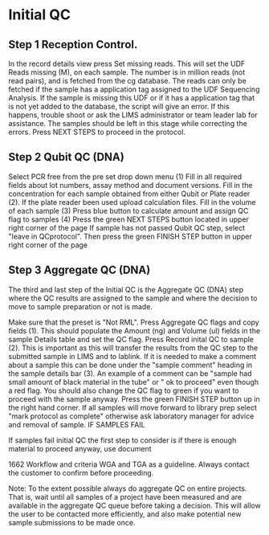 # Initial QC

## Step 1 Reception Control.
In the record details view press Set missing reads. This will set the UDF Reads missing (M), on each sample. The number is in million reads (not read pairs), and is fetched from the cg database. The reads can only be fetched if the sample has a application tag assigned to the UDF Sequencing Analysis. If the sample is missing this UDF or if it has a application tag that is not yet added to the database, the script will give an error. If this happens, trouble shoot or ask the LIMS administrator or team leader lab for assistance. The samples should be left in this stage while correcting the errors. 
Press NEXT STEPS to proceed in the protocol.


## Step 2 Qubit QC (DNA)


Select PCR free from the pre set drop down menu (1)
Fill in all required fields about lot numbers, assay method and document versions.
Fill in the concentration for each sample obtained from either Qubit or Plate reader (2). If the plate reader been used upload calculation files.
Fill in the volume of each sample (3)
Press blue button to calculate amount and assign QC flag to samples (4)
Press the green NEXT STEPS button located in upper right corner of the page
If sample has not passed Qubit QC step, select "leave in QCprotocol". Then press the green FINISH STEP button in upper right corner of the page


## Step 3 Aggregate QC (DNA)
The third and last step of the Initial QC is the Aggregate QC (DNA) step where the QC results are assigned to the sample and where the decision to move to sample preparation or not is made.





Make sure that the preset is "Not RML".
Press Aggregate QC flags and copy fields (1). This should populate the Amount (ng) and Volume (ul) fields in the sample Details table and set the QC flag.
Press Record inital QC to sample (2). This is important as this will transfer the results from the QC step to the submitted sample in LIMS and to lablink.
If it is needed to make a comment about a sample this can be done under the "sample comment" heading in the sample details bar (3). An example of a comment can be "sample had small amount of black material in the tube" or " ok to proceed" even though a red flag. You should also change the QC flag to green if you want to proceed with the sample anyway.
Press the green FINISH STEP button up in the right hand corner. If all samples will move forward to library prep select "mark protocol as complete" otherwise ask laboratory manager for advice and removal of sample.
IF SAMPLES FAIL

 

If samples fail initial QC the first step to consider is if there is enough material to proceed anyway, use document

1662 Workflow and criteria WGA and TGA as a guideline. Always contact the customer to confirm before proceeding.  

 

Note: To the extent possible always do aggregate QC on entire projects. That is, wait until all samples of a project have been measured and are available in the aggregate QC queue before taking a decision. This will allow the user to be contacted more efficiently, and also make potential new sample submissions to be made once.
